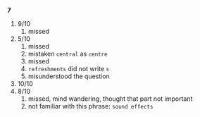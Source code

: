**7**

1. 9/10
   1. missed
2. 5/10
   1. missed
   2. mistaken `central` as `centre`
   3. missed
   4. `refreshments` did not write `s`
   5. misunderstood the question
3. 10/10
4. 8/10
   1. missed, mind wandering, thought that part not important
   2. not familiar with this phrase: `sound effects`
